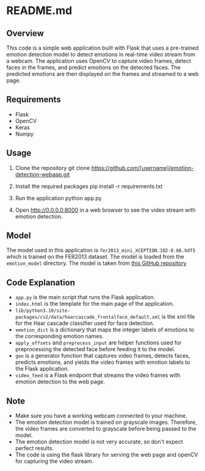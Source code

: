 # README.md

## Overview

This code is a simple web application built with Flask that uses a pre-trained emotion detection model to detect emotions in real-time video stream from a webcam. The application uses OpenCV to capture video frames, detect faces in the frames, and predict emotions on the detected faces. The predicted emotions are then displayed on the frames and streamed to a web page.

## Requirements
- Flask
- OpenCV
- Keras
- Numpy

## Usage
1. Clone the repository
git clone https://github.com/[username]/emotion-detection-webapp.git

2. Install the required packages
pip install -r requirements.txt

3. Run the application
python app.py

4. Open http://0.0.0.0:8000 in a web browser to see the video stream with emotion detection.

## Model
The model used in this application is `fer2013_mini_XCEPTION.102-0.66.hdf5` which is trained on the FER2013 dataset. The model is loaded from the `emotion_model` directory. The model is taken from [this GitHub repository](https://github.com/oarriaga/face_classification)

## Code Explanation
- `app.py` is the main script that runs the Flask application.
- `index.html` is the template for the main page of the application.
- `lib/python3.10/site-packages/cv2/data/haarcascade_frontalface_default.xml` is the xml file for the Haar cascade classifier used for face detection.
- `emotion_dict` is a dictionary that maps the integer labels of emotions to the corresponding emotion names.
- `apply_offsets` and `preprocess_input` are helper functions used for preprocessing the detected face before feeding it to the model.
- `gen` is a generator function that captures video frames, detects faces, predicts emotions, and yields the video frames with emotion labels to the Flask application.
- `video_feed` is a Flask endpoint that streams the video frames with emotion detection to the web page.

## Note
- Make sure you have a working webcam connected to your machine.
- The emotion detection model is trained on grayscale images. Therefore, the video frames are converted to grayscale before being passed to the model.
- The emotion detection model is not very accurate, so don't expect perfect results.
- The code is using the flask library for serving the web page and openCV for capturing the video stream.
